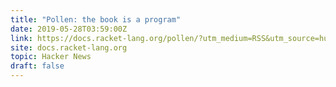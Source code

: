 ```yaml
---
title: "Pollen: the book is a program"
date: 2019-05-28T03:59:00Z
link: https://docs.racket-lang.org/pollen/?utm_medium=RSS&utm_source=hune
site: docs.racket-lang.org
topic: Hacker News
draft: false
---
```

